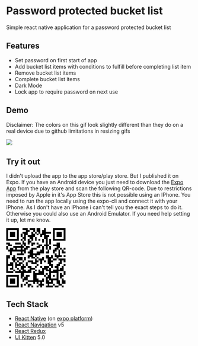 # Password protected bucket list

Simple react native application for a password protected bucket list

## Features
- Set password on first start of app
- Add bucket list items with conditions to fulfill before completing list item
- Remove bucket list items
- Complete bucket list items
- Dark Mode
- Lock app to require password on next use

## Demo

Disclaimer: The colors on this gif look slightly different than they do on a real device due to github limitations in resizing gifs

<img src="https://github.com/xydian/password-protected-bucket-list/blob/master/assets/demo.gif" data-canonical-src="https://github.com/xydian/password-protected-bucket-list/blob/master/assets/demo.gif" height="600" />

## Try it out

I didn't upload the app to the app store/play store. But I published it on Expo. If you have an Android device you just need to download the [Expo App](https://play.google.com/store/apps/details?id=host.exp.exponent&hl=de) from the play store and scan the following QR-code. Due to restrictions imposed by Apple in it's App Store this is not possible using an IPhone. You need to run the app locally using the expo-cli and connect it with your IPhone. As I don't have an IPhone i can't tell you the exact steps to do it. 
Otherwise you could also use an Android Emulator. If you need help setting it up, let me know. 

![alt text](https://github.com/xydian/password-protected-bucket-list/blob/master/assets/qr%20password%20protected.png "QR Code to app on expo")

## Tech Stack
- [React Native](https://reactnative.dev/) (on [expo platform](https://expo.io))
- [React Navigation](https://reactnavigation.org/) v5
- [React Redux](https://redux.js.org/) 
- [UI Kitten](https://akveo.github.io/react-native-ui-kitten/) 5.0


